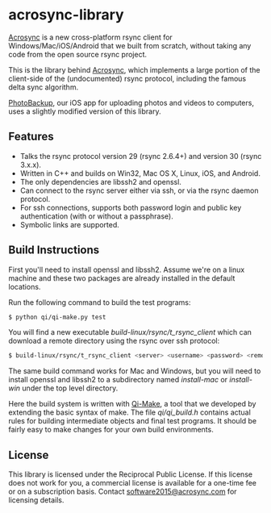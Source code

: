 # acrosync-library
[Acrosync] is a new cross-platform rsync client for Windows/Mac/iOS/Android that we built from scratch, without taking any code from the open source rsync project.  

This is the library behind [Acrosync], which implements a large portion of the client-side of the (undocumented) rsync protocol, including the famous delta sync algorithm.

[PhotoBackup], our iOS app for uploading photos and videos to computers, uses a slightly modified version of this library.

## Features
- Talks the rsync protocol version 29 (rsync 2.6.4+) and version 30 (rsync 3.x.x). 
- Written in C++ and builds on Win32, Mac OS X, Linux, iOS, and Android.
- The only dependencies are libssh2 and openssl.
- Can connect to the rsync server either via ssh, or via the rsync daemon protocol.
- For ssh connections, supports both password login and public key authentication (with or without a passphrase).
- Symbolic links are supported.

## Build Instructions

First you'll need to install openssl and libssh2.  Assume we're on a linux machine and these two packages are already installed in the default locations.

Run the following command to build the test programs:
```sh
$ python qi/qi-make.py test
```
You will find a new executable *build-linux/rsync/t_rsync_client* which can download a remote directory using the rsync over ssh protocol:

```sh
$ build-linux/rsync/t_rsync_client <server> <username> <password> <remote dir> <local dir>
```
The same build command works for Mac and Windows, but you will need to install openssl and libssh2 to a subdirectory named *install-mac* or *install-win* under the top level directory.

Here the build system is written with [Qi-Make], a tool that we developed by extending the basic syntax of make.  The file *qi/qi_build.h* contains actual rules for building intermediate objects and final test programs.  It should be fairly easy to make changes for your own build environments.

## License

This library is licensed under the Reciprocal Public License.  If this license does not work for you, a commercial license is available for a one-time fee or on a subscription basis.  Contact <software2015@acrosync.com> for licensing details.

[acrosync]:https://acrosync.com
[PhotoBackup]:https://acrosync.com/photobackup.html
[Qi-Make]:https://code.google.com/p/qi-make/
